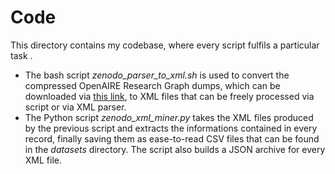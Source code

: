 # Code
This directory contains my codebase, where every script fulfils a particular 
task .

* The bash script *zenodo_parser_to_xml.sh* is used to convert the compressed 
OpenAIRE Research Graph dumps, which can be downloaded via 
[this link](https://zenodo.org/record/3516918#.Xnt-mtNKgp9), to XML files that
can be freely processed via script or via XML parser.
* The Python script *zenodo_xml_miner.py* takes the XML files produced by the
previous script and extracts the informations contained in every record, 
finally saving them as ease-to-read CSV files that can be found in the 
*datasets* directory. The script also builds a JSON archive for every XML file.
